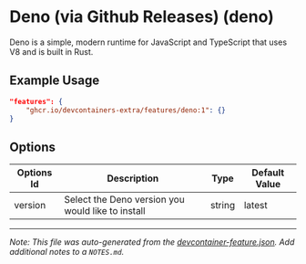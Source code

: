 
# Deno (via Github Releases) (deno)

Deno is a simple, modern runtime for JavaScript and TypeScript that uses V8 and is built in Rust.

## Example Usage

```json
"features": {
    "ghcr.io/devcontainers-extra/features/deno:1": {}
}
```

## Options

| Options Id | Description | Type | Default Value |
|-----|-----|-----|-----|
| version | Select the Deno version you would like to install | string | latest |



---

_Note: This file was auto-generated from the [devcontainer-feature.json](devcontainer-feature.json).  Add additional notes to a `NOTES.md`._
